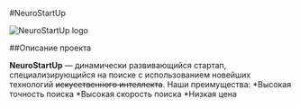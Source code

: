 #NeuroStartUp

![NeuroStartUp logo](https://camo.githubusercontent.com/c6727c717cad1e4820481abb87524f90782445c5/68747470733a2f2f692e696d6775722e636f6d2f495a4f525769492e706e67)

##Описание проекта

**NeuroStartUp** — динамически развивающийся стартап, специализирующийся на поиске с использованием новейших технологий ~~искусственного интеллекта~~.
Наши преимущества:
*Высокая точность поиска
*Высокая скорость поиска
*Низкая цена
